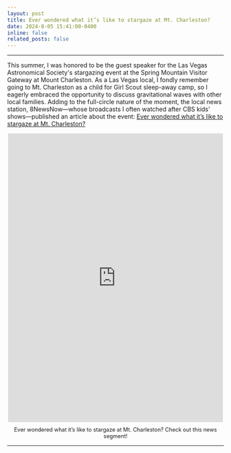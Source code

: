 ```yaml
---
layout: post
title: Ever wondered what it’s like to stargaze at Mt. Charleston?
date: 2024-8-05 15:41:00-0400
inline: false
related_posts: false
---
```

---
This summer, I was honored to be the guest speaker for the Las Vegas Astronomical Society's stargazing event at the Spring Mountain Visitor Gateway at Mount Charleston. As a Las Vegas local, I fondly remember going to Mt. Charleston as a child for Girl Scout sleep-away camp, so I eagerly embraced the opportunity to discuss gravitational waves with other local families. Adding to the full-circle nature of the moment, the local news station, 8NewsNow—whose broadcasts I often watched after CBS kids' shows—published an article about the event:  [Ever wondered what it’s like to stargaze at Mt. Charleston?](https://www.8newsnow.com/news/local-news/ever-wondered-what-its-like-to-stargaze-at-mt-charleston/)

<div style="display: flex; justify-content: center; align-items: center; margin: 10px 0;">
  <iframe 
    src="https://www.8newsnow.com/news/local-news/ever-wondered-what-its-like-to-stargaze-at-mt-charleston/" 
    style="width: 100%; max-width: 500px; height: 670px; border: none;" 
    allowfullscreen>
  </iframe>
</div>
<div class="caption" style="text-align: center; font-size: 0.9em;">
  Ever wondered what it’s like to stargaze at Mt. Charleston? Check out this news segment!
</div>

---

